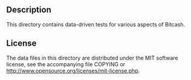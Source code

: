 Description
------------

This directory contains data-driven tests for various aspects of Bitcash.

License
--------

The data files in this directory are distributed under the MIT software
license, see the accompanying file COPYING or
http://www.opensource.org/licenses/mit-license.php.

